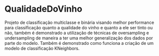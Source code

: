 # QualidadeDoVinho
Projeto de classificação multiclasse e binária visando melhor performance para classificação quanto a qualidade do vinho e quanto a ele ser tinto ou não, também é demonstrado a utilização de técnicas de oversampling e undersampling de maneira a ter uma melhor generalização dos dados por parte do modelo. Também é demonstrado como funciona a criação de um modelo de classificação KNeighbors.
